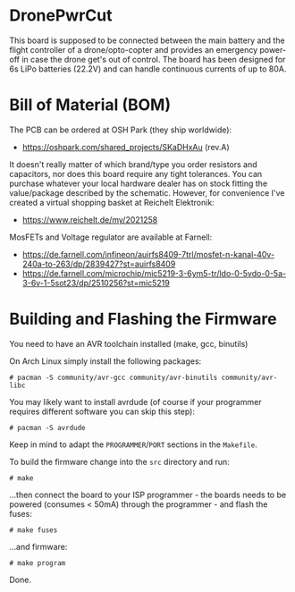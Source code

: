 # DronePwrCut

This board is supposed to be connected between the main battery and the flight controller of a drone/opto-copter and provides an emergency power-off in case the drone get's out of control.
The board has been designed for 6s LiPo batteries (22.2V) and can handle continuous currents of up to 80A.



# Bill of Material (BOM)
The PCB can be ordered at OSH Park (they ship worldwide):

* https://oshpark.com/shared_projects/SKaDHxAu (rev.A)

It doesn't really matter of which brand/type you order resistors and capacitors, nor does this board require any tight tolerances. You can purchase whatever your local hardware dealer has on stock fitting the value/package described by the schematic.
However, for convenience I've created a virtual shopping basket at Reichelt Elektronik:

* https://www.reichelt.de/my/2021258

MosFETs and Voltage regulator are available at Farnell:

* https://de.farnell.com/infineon/auirfs8409-7trl/mosfet-n-kanal-40v-240a-to-263/dp/2839427?st=auirfs8409
* https://de.farnell.com/microchip/mic5219-3-6ym5-tr/ldo-0-5vdo-0-5a-3-6v-1-5sot23/dp/2510256?st=mic5219


# Building and Flashing the Firmware
You need to have an AVR toolchain installed (make, gcc, binutils)

On Arch Linux simply install the following packages:

`# pacman -S community/avr-gcc community/avr-binutils community/avr-libc`

You may likely want to install avrdude (of course if your programmer requires different software you can skip this step):

`# pacman -S avrdude`

Keep in mind to adapt the `PROGRAMMER`/`PORT` sections in the `Makefile`.


To build the firmware change into the `src` directory and run:

`# make`

...then connect the board to your ISP programmer - the boards needs to be powered (consumes < 50mA) through the programmer - and flash the fuses:

`# make fuses`

...and firmware:

`# make program`

Done.
